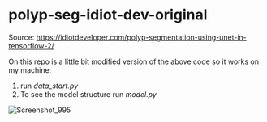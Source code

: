 # polyp-seg-idiot-dev-original

Source: https://idiotdeveloper.com/polyp-segmentation-using-unet-in-tensorflow-2/ <br>

On this repo is a little bit modified version of the above code so it works on my machine. <br>

1. run *data_start.py* <br>
2. To see the model structure run *model.py*

![Screenshot_995](https://github.com/anajovanoviic/polyp-seg-idiot-dev-original/assets/51513732/40d5a871-7d6c-4f73-9f79-2cf693cc458b)
